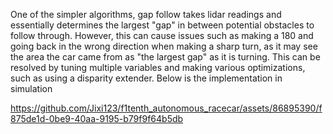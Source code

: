 One of the simpler algorithms, gap follow takes lidar readings and essentially determines the largest "gap" in between potential obstacles to follow through. However, this can cause issues such as making a 180 and going back
in the wrong direction when making a sharp turn, as it may see the area the car came from as "the largest gap" as it is turning. This can be resolved by tuning multiple variables and making various optimizations, such as 
using a disparity extender. Below is the implementation in simulation 

https://github.com/Jixi123/f1tenth_autonomous_racecar/assets/86895390/f875de1d-0be9-40aa-9195-b79f9f64b5db

